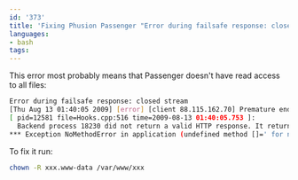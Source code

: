 ```yaml
---
id: '373'
title: 'Fixing Phusion Passenger "Error during failsafe response: closed stream"'
languages:
- bash
tags:
---
```

This error most probably means that Passenger doesn't have read access to all files:


```bash
Error during failsafe response: closed stream
[Thu Aug 13 01:40:05 2009] [error] [client 88.115.162.70] Premature end of script headers: 
[ pid=12581 file=Hooks.cpp:516 time=2009-08-13 01:40:05.753 ]:
  Backend process 18230 did not return a valid HTTP response. It returned: [Status]
*** Exception NoMethodError in application (undefined method []=' for nil:NilClass) (process 18230):
```
    

To fix it run:


```bash
chown -R xxx.www-data /var/www/xxx
```
    

